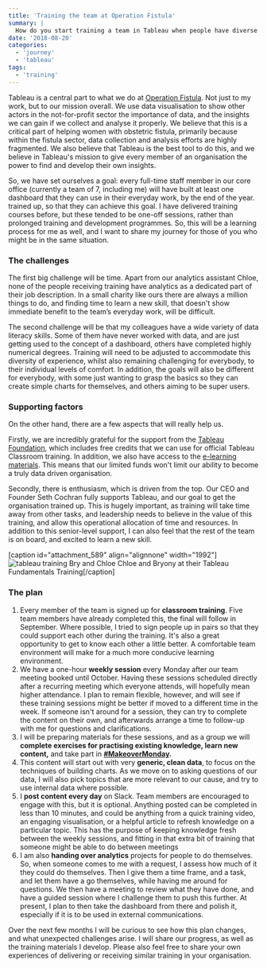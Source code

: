 ```yaml
---
title: 'Training the team at Operation Fistula'
summary: |
  How do you start training a team in Tableau when people have diverse backgrounds, sometimes limited data experience and little time in their workday to practise? 
date: '2018-08-20'
categories:
  - 'journey'
  - 'tableau'
tags:
  - 'training'
---
```


Tableau is a central part to what we do at [Operation Fistula](http://www.opfistula.org). Not just to my work, but to our mission overall. We use data visualisation to show other actors in the not-for-profit sector the importance of data, and the insights we can gain if we collect and analyse it properly. We believe that this is a critical part of helping women with obstetric fistula, primarily because within the fistula sector, data collection and analysis efforts are highly fragmented. We also believe that Tableau is the best tool to do this, and we believe in Tableau's mission to give every member of an organisation the power to find and develop their own insights.

So, we have set ourselves a goal: every full-time staff member in our core office (currently a team of 7, including me) will have built at least one dashboard that they can use in their everyday work, by the end of the year. trained up, so that they can achieve this goal. I have delivered training courses before, but these tended to be one-off sessions, rather than prolonged training and development programmes. So, this will be a learning process for me as well, and I want to share my journey for those of you who might be in the same situation.

### **The challenges**

The first big challenge will be time. Apart from our analytics assistant Chloe, none of the people receiving training have analytics as a dedicated part of their job description. In a small charity like ours there are always a million things to do, and finding time to learn a new skill, that doesn't show immediate benefit to the team’s everyday work, will be difficult.

The second challenge will be that my colleagues have a wide variety of data literacy skills. Some of them have never worked with data, and are just getting used to the concept of a dashboard, others have completed highly numerical degrees. Training will need to be adjusted to accommodate this diversity of experience, whilst also remaining challenging for everybody, to their individual levels of comfort. In addition, the goals will also be different for everybody, with some just wanting to grasp the basics so they can create simple charts for themselves, and others aiming to be super users.

### **Supporting factors**

On the other hand, there are a few aspects that will really help us.

Firstly, we are incredibly grateful for the support from the [Tableau Foundation](https://www.tableau.com/foundation/about), which includes free credits that we can use for official Tableau Classroom training. In addition, we also have access to the [e-learning materials](https://www.tableau.com/learn/training/elearning). This means that our limited funds won't limit our ability to become a truly data driven organisation.

Secondly, there is enthusiasm, which is driven from the top. Our CEO and Founder Seth Cochran fully supports Tableau, and our goal to get the organisation trained up. This is hugely important, as training will take time away from other tasks, and leadership needs to believe in the value of this training, and allow this operational allocation of time and resources. In addition to this senior-level support, I can also feel that the rest of the team is on board, and excited to learn a new skill.

\[caption id="attachment_589" align="alignnone" width="1992"\]![tableau training Bry and Chloe](https://nalediholly.files.wordpress.com/2018/08/tableau-training-bry-and-chloe-e1534524024770.jpg) Chloe and Bryony at their Tableau Fundamentals Training\[/caption\]

### **The plan**

1. Every member of the team is signed up for **classroom training**. Five team members have already completed this, the final will follow in September. Where possible, I tried to sign people up in pairs so that they could support each other during the training. It's also a great opportunity to get to know each other a little better. A comfortable team environment will make for a much more conducive learning environment.
2. We have a one-hour **weekly session** every Monday after our team meeting booked until October. Having these sessions scheduled directly after a recurring meeting which everyone attends, will hopefully mean higher attendance. I plan to remain flexible, however, and will see if these training sessions might be better if moved to a different time in the week. If someone isn't around for a session, they can try to complete the content on their own, and afterwards arrange a time to follow-up with me for questions and clarifications.
3. I will be preparing materials for these sessions, and as a group we will **complete exercises for practising existing knowledge, learn new content,** and take part in **[#MakeoverMonday](https://www.makeovermonday.co.uk/).**
4. This content will start out with very **generic, clean data**, to focus on the techniques of building charts. As we move on to asking questions of our data, I will also pick topics that are more relevant to our cause, and try to use internal data where possible.
5. I **post content every day** on Slack. Team members are encouraged to engage with this, but it is optional. Anything posted can be completed in less than 10 minutes, and could be anything from a quick training video, an engaging visualisation, or a helpful article to refresh knowledge on a particular topic. This has the purpose of keeping knowledge fresh between the weekly sessions, and fitting in that extra bit of training that someone might be able to do between meetings
6. I am also **handing over analytics** projects for people to do themselves. So, when someone comes to me with a request, I assess how much of it they could do themselves. Then I give them a time frame, and a task, and let them have a go themselves, while having me around for questions. We then have a meeting to review what they have done, and have a guided session where I challenge them to push this further. At present, I plan to then take the dashboard from there and polish it, especially if it is to be used in external communications.

Over the next few months I will be curious to see how this plan changes, and what unexpected challenges arise. I will share our progress, as well as the training materials I develop. Please also feel free to share your own experiences of delivering or receiving similar training in your organisation.
